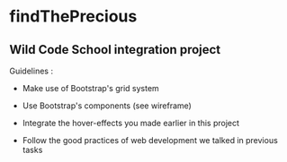 # findThePrecious

## Wild Code School integration project ##

Guidelines :

+ Make use of Bootstrap's grid system

+ Use Bootstrap's components (see wireframe)

+ Integrate the hover-effects you made earlier in this project

+ Follow the good practices of web development we talked in previous tasks
